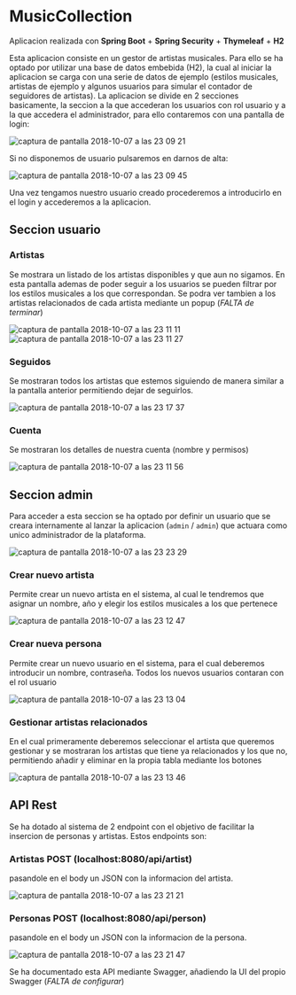 # MusicCollection

Aplicacion realizada con **Spring Boot** + **Spring Security** + **Thymeleaf** + **H2**

Esta aplicacion consiste en un gestor de artistas musicales. Para ello se ha optado por utilizar una base de datos embebida 
(H2), la cual al iniciar la aplicacion se carga con una serie de datos de ejemplo (estilos musicales, artistas de ejemplo  y algunos usuarios para simular el contador de seguidores de artistas). La aplicacion se divide en 2 secciones basicamente, la seccion a la que accederan los usuarios con rol usuario y a la que accedera el administrador, para ello contaremos con una pantalla de login:

![captura de pantalla 2018-10-07 a las 23 09 21](https://user-images.githubusercontent.com/16426967/46587012-c25b6c80-ca86-11e8-9a76-ab7cc087cbea.png)

Si no disponemos de usuario pulsaremos en darnos de alta:

![captura de pantalla 2018-10-07 a las 23 09 45](https://user-images.githubusercontent.com/16426967/46587013-c2f40300-ca86-11e8-960d-fc58ec71bce9.png)

Una vez tengamos nuestro usuario creado procederemos a introducirlo en el login y accederemos a la aplicacion.

## Seccion usuario 

### Artistas
Se mostrara un listado de los artistas disponibles y que aun no sigamos. En esta pantalla ademas de poder seguir a los usuarios se pueden filtrar por los estilos musicales a los que correspondan. Se podra ver tambien a los artistas relacionados de cada artista mediante un popup (*FALTA de terminar*)

![captura de pantalla 2018-10-07 a las 23 11 11](https://user-images.githubusercontent.com/16426967/46587014-c2f40300-ca86-11e8-8f80-5e739ff836b5.png)
![captura de pantalla 2018-10-07 a las 23 11 27](https://user-images.githubusercontent.com/16426967/46587015-c2f40300-ca86-11e8-91d6-82ba3a884da0.png)

### Seguidos
Se mostraran todos los artistas que estemos siguiendo de manera similar a la pantalla anterior permitiendo dejar de seguirlos.

![captura de pantalla 2018-10-07 a las 23 17 37](https://user-images.githubusercontent.com/16426967/46587047-3dbd1e00-ca87-11e8-9e27-79fa4a4c913f.png)

### Cuenta
Se mostraran los detalles de nuestra cuenta (nombre y permisos)

![captura de pantalla 2018-10-07 a las 23 11 56](https://user-images.githubusercontent.com/16426967/46587017-c2f40300-ca86-11e8-9c4f-13f5b74a5271.png)

## Seccion admin
Para acceder a esta seccion se ha optado por definir un usuario que se creara internamente al lanzar la aplicacion (`admin` / `admin`) que actuara como unico administrador de la plataforma.

![captura de pantalla 2018-10-07 a las 23 23 29](https://user-images.githubusercontent.com/16426967/46587102-0ac75a00-ca88-11e8-80e2-1daa132d3840.png)

### Crear nuevo artista
Permite crear un nuevo artista en el sistema, al cual le tendremos que asignar un nombre, año y elegir los estilos musicales a los que pertenece

![captura de pantalla 2018-10-07 a las 23 12 47](https://user-images.githubusercontent.com/16426967/46587018-c38c9980-ca86-11e8-8fc3-29f609ebffe4.png)

### Crear nueva persona
Permite crear un nuevo usuario en el sistema, para el cual deberemos introducir un nombre, contraseña. Todos los nuevos 
usuarios contaran con el rol usuario

![captura de pantalla 2018-10-07 a las 23 13 04](https://user-images.githubusercontent.com/16426967/46587019-c38c9980-ca86-11e8-82f3-e8f39f1d5710.png)

### Gestionar artistas relacionados
En el cual primeramente deberemos seleccionar el artista que queremos gestionar y se mostraran los artistas que tiene ya relacionados y los que no, permitiendo añadir y eliminar en la propia tabla mediante los botones

![captura de pantalla 2018-10-07 a las 23 13 46](https://user-images.githubusercontent.com/16426967/46587020-c38c9980-ca86-11e8-95ee-76a9a5e66d55.png)

## API Rest
Se ha dotado al sistema de 2 endpoint con el objetivo de facilitar la insercion de personas y artistas. Estos endpoints son:

### Artistas POST (localhost:8080/api/artist) 
pasandole en el body un JSON con la informacion del artista.

![captura de pantalla 2018-10-07 a las 23 21 21](https://user-images.githubusercontent.com/16426967/46587088-d18eea00-ca87-11e8-96bb-457afa3ad84e.png)

### Personas POST (localhost:8080/api/person) 
pasandole en el body un JSON con la informacion de la persona.

![captura de pantalla 2018-10-07 a las 23 21 47](https://user-images.githubusercontent.com/16426967/46587089-d18eea00-ca87-11e8-9a07-c97cd696eac1.png)

Se ha documentado esta API mediante Swagger, añadiendo la UI del propio Swagger (*FALTA de configurar*)
